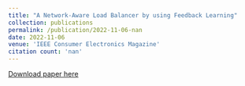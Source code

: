 ```yaml
---
title: "A Network-Aware Load Balancer by using Feedback Learning"
collection: publications
permalink: /publication/2022-11-06-nan
date: 2022-11-06
venue: 'IEEE Consumer Electronics Magazine'
citation count: 'nan'
---
```

[Download paper here](https://scholar.google.com/citations?view_op=view_citation&hl=en&user=CCckbEUAAAAJ&cstart=20&pagesize=80&citation_for_view=CCckbEUAAAAJ:artPoR2Yc-kC)
